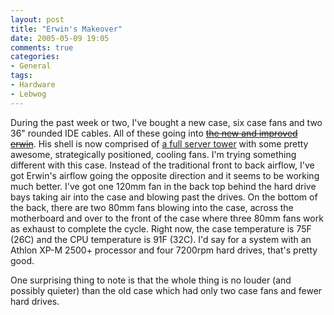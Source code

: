 ```yaml
---
layout: post
title: "Erwin's Makeover"
date: 2005-05-09 19:05
comments: true
categories:
- General
tags:
- Hardware
- Lebwog
---
```

During the past week or two, I've bought a new case, six case fans and two 36" rounded IDE cables.  All of these going into [<strike>the new and improved erwin</strike>](http://genetik.caffeine.nu/gallery/new_erwin).  His shell is now comprised of [a full server tower](http://www.newegg.com/Product/Product.asp?Item=N82E16811125467) with some pretty awesome, strategically positioned, cooling fans.  I'm trying something different with this case.  Instead of the traditional front to back airflow, I've got Erwin's airflow going the opposite direction and it seems to be working much better.  I've got one 120mm fan in the back top behind the hard drive bays taking air into the case and blowing past the drives.  On the bottom of the back, there are two 80mm fans blowing into the case, across the motherboard and over to the front of the case where three 80mm fans work as exhaust to complete the cycle.  Right now, the case temperature is 75F (26C) and the CPU temperature is 91F (32C).  I'd say for a system with an Athlon XP-M 2500+ processor and four 7200rpm hard drives, that's pretty good.

One surprising thing to note is that the whole thing is no louder (and possibly quieter) than the old case which had only two case fans and fewer hard drives.
